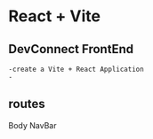 # React + Vite

## DevConnect FrontEnd
    -create a Vite + React Application
    -

## routes

Body
    NavBar